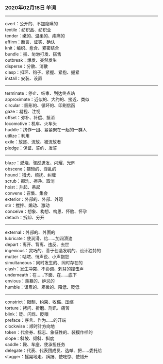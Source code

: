 ### 2020年02月18日 单词
- - -
overt：公开的、不加隐瞒的  
textile：纺织品、纺织业  
tender：嫩的、温柔的、疼痛的  
affirm：断言、证实、确认  
knit：编织、愈合、紧密结合  
bundle：捆、匆匆打发、搭售  
outbreak：爆发、突然发生  
disperse：分散、消散  
clasp：扣环、钩子、紧握、紧抱、握紧  
install：安装、设置  
- - -
terminate：停止、结束、到达终点站  
approximate：近似的、大约的、接近、类似  
circular：圆形的、循环的、印刷信函  
gaze：凝视、注视  
offset：弥补、补偿、抵消  
locomotive：机车、火车头  
huddle：挤作一团、紧紧聚在一起的一群人  
utilize：利用  
exile：放逐、流放、被流放者  
pledge：保证、誓约、发誓  
- - -
blaze：燃烧、骤然迸发、闪耀、光辉  
obscene：猥琐的、淫乱的  
hound：猎犬、烦扰、纠缠  
scrub：擦洗、擦净、取消  
hoist：升起、吊起  
convene：召集、集会  
exterior：外部的、外部、外观  
stir：搅拌、煽动、激动  
conceive：想象、构想、构思、怀胎、怀孕  
detach：拆卸、分开  
- - -
external：外部的、外面的  
lubricate：使润滑、给……加润滑油  
depart：离开、背离、违反、去世  
ingenious：灵巧的、善于创造发明的、设计独特的  
mutter：咕哝、悄声说、小声抱怨  
simultaneous：同时发生的、同时存在的  
clash：发生冲突、不协调、刺耳的撞击声  
underneath：在……下面、在……底下  
envious：羡慕的、妒忌的  
humble：谦卑的、卑微的、降低、贬低  
- - -
constrict：限制、约束、收缩、压缩  
torture：拷问、折磨、刑讯、痛苦  
blink：眨、闪烁、眨眼  
preface：序言、作为……的开端  
clockwise：顺时针方向地  
token：代金券、标志、象征性的、装模作样的  
slope：斜坡、倾斜、斜度  
saddle：鞍、车座、使承担任务  
delegate：代表、代表团成员、选举、把……委托给  
stagger：摇晃地走、蹒跚、使吃惊、使错开